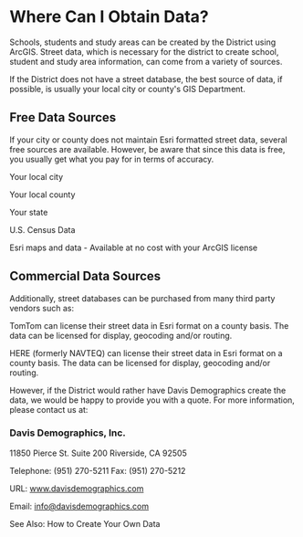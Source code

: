 # Where Can I Obtain Data?
Schools, students and study areas can be created by the District using ArcGIS. Street data, which is necessary for the district to create school, student and study area information, can come from a variety of sources.

 

If the District does not have a street database, the best source of data, if possible, is usually your local city or county's GIS Department.

## Free Data Sources
If your city or county does not maintain Esri formatted street data, several free sources are available.  However, be aware that since this data is free, you usually get what you pay for in terms of accuracy.

 

Your local city

Your local county

Your state

U.S. Census Data

Esri maps and data - Available at no cost with your ArcGIS license

## Commercial Data Sources
Additionally, street databases can be purchased from many third party vendors such as:

 

TomTom can license their street data in Esri format on a county basis. The data can be licensed for display, geocoding and/or routing.

HERE (formerly NAVTEQ) can license their street data in Esri format on a county basis. The data can be licensed for display, geocoding and/or routing.

 

However, if the District would rather have Davis Demographics create the data, we would be happy to provide you with a quote. For more information, please contact us at:

 

### Davis Demographics, Inc. 

11850 Pierce St. Suite 200 Riverside, CA 92505

Telephone: (951) 270-5211  Fax: (951) 270-5212

URL: www.davisdemographics.com

Email: info@davisdemographics.com



 

See Also:
How to Create Your Own Data
